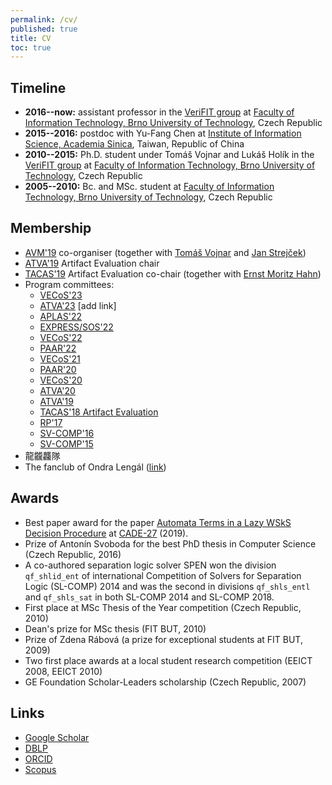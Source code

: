 ```yaml
---
permalink: /cv/
published: true
title: CV
toc: true
---
```

## Timeline

* **2016--now:** assistant professor in the [VeriFIT group](http://www.fit.vutbr.cz/research/groups/verifit/) at [Faculty of Information Technology, Brno University of Technology](https://www.fit.vutbr.cz), Czech Republic
* **2015--2016:** postdoc with Yu-Fang Chen at [Institute of Information Science, Academia Sinica](https://www.iis.sinica.edu.tw), Taiwan, Republic of China
* **2010--2015:** Ph.D. student under Tomáš Vojnar and Lukáš Holík in the [VeriFIT group](http://www.fit.vutbr.cz/research/groups/verifit/) at [Faculty of Information Technology, Brno University of Technology](https://www.fit.vutbr.cz), Czech Republic
* **2005--2010:** Bc. and MSc. student at [Faculty of Information Technology, Brno University of Technology](https://www.fit.vutbr.cz), Czech Republic

## Membership

* [AVM'19](https://avm19.fit.vutbr.cz) co-organiser (together with [Tomáš Vojnar](https://www.fit.vutbr.cz/~vojnar) and [Jan Strejček](https://www.fi.muni.cz/~xstrejc/))
* [ATVA'19](http://atva2019.iis.sinica.edu.tw/) Artifact Evaluation chair
* [TACAS'19](https://conf.researchr.org/track/etaps-2019/tacas-2019-papers) Artifact Evaluation co-chair (together with [Ernst Moritz Hahn](http://iscasmc.ios.ac.cn/?page_id=71))
* Program committees:
  * [VECoS'23](http://vecos-world.org/2023/)
  * [ATVA'23](https://XXXXXXXX) \[add link\]
  * [APLAS'22](https://2022.splashcon.org/home/aplas-2022)
  * [EXPRESS/SOS'22](https://express-sos2022.github.io/)
  * [VECoS'22](http://vecos-world.org/2022/)
  * [PAAR'22](https://paar2022.github.io/)
  * [VECoS'21](http://vecos-world.org/2021/)
  * [PAAR'20](http://paar2020.gforge.inria.fr)
  * [VECoS'20](http://vecos-world.org/2020/)
  * [ATVA'20](http://fit.uet.vnu.edu.vn/atva2020/)
  * [ATVA'19](http://atva2019.iis.sinica.edu.tw/)
  * [TACAS'18 Artifact Evaluation](https://tacas.info/artifacts.php)
  * [RP'17](http://rp17.cs.rhul.ac.uk/)
  * [SV-COMP'16](https://sv-comp.sosy-lab.org/2016/index.php)
  * [SV-COMP'15](https://sv-comp.sosy-lab.org/2015/index.php)
* 龍龖龘隊
* The fanclub of Ondra Lengál ([link](https://www.facebook.com/groups/410164136336727"))

## Awards

* Best paper award for the paper [Automata Terms in a Lazy WSkS Decision Procedure](http://dx.doi.org/10.1007/978-3-030-29436-6_18) at [CADE-27](https://www.mat.ufrn.br/cade-27) (2019).
* Prize of Antonín Svoboda for the best PhD thesis in Computer Science (Czech Republic, 2016)
* A co-authored separation logic solver SPEN won the division `qf_shlid_ent` of international Competition of Solvers for Separation Logic (SL-COMP) 2014 and was the second in divisions `qf_shls_entl` and `qf_shls_sat` in both SL-COMP 2014 and SL-COMP 2018.
* First place at MSc Thesis of the Year competition (Czech Republic, 2010)
* Dean's prize for MSc thesis (FIT BUT, 2010)
* Prize of Zdena Rábová (a prize for exceptional students at FIT BUT, 2009)
* Two first place awards at a local student research competition (EEICT 2008, EEICT 2010)
* GE Foundation Scholar-Leaders scholarship (Czech Republic, 2007)

## Links

* [Google Scholar](https://scholar.google.com/citations?user=m3bsxv4AAAAJ)
* [DBLP](https://dblp.uni-trier.de/pers/hd/l/Leng=aacute=l:Ondrej)
* [ORCID](https://www.orcid.org/0000-0002-3038-5875)
* [Scopus](https://www.scopus.com/authid/detail.uri?authorId=24822331700)
